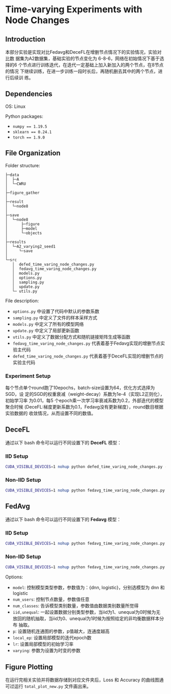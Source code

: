 # Time-varying Experiments with Node Changes

## Introduction

本部分实验是实现对比Fedavg和DeceFL在增删节点情况下的实验情况，实验对比数
据集为A2数据集，基础实验的节点变化为 6-8-6，网络在初始情况下基于选择的6
个节点进行训练迭代，在迭代一定基础上加入新加入的两个节点，在8节点的情况
下继续训练，在进一步训练一段时长后，再随机删去其中的两个节点，进行后续训
练。

## Dependencies

OS: Linux

Python packages:

- `numpy == 1.19.5`
- `sklearn == 0.24.1`
- `torch == 1.9.0`


## File Organization

Folder structure:

```
├─data
│  ├─A
│  └─CWRU
│
├─figure_gather
│
├─result
│  └─node8
│ 
├─save
│  └─node8
│      ├─figure
│      ├─model
│      └─objects
│
├─results
│  └─A2_varying2_seed1
│     └─save
│
└─src
   │  defed_time_varing_node_changes.py
   │  fedavg_time_varing_node_changes.py
   │  models.py
   │  options.py
   │  sampling.py
   │  update.py
   └─ utils.py
```


File description:

- `options.py` 中设置了代码中默认的参数系数
- `sampling.py` 中定义了文件的样本采样方式
- `models.py` 中定义了所有的模型网络
- `update.py` 中定义了局部更新函数
- `utils.py` 中定义了数据分配方式和随机链接矩阵生成等函数
- `fedavg_time_varing_node_changes.py` 代表着基于Fedavg实现的增删节点实验主代码
- `defed_time_varing_node_changes.py` 代表着基于DeceFL实现的增删节点的实验主代码


### Experiment Setup

每个节点单个round跑了10epochs，batch-size设置为64，优化方式选择为SGD，设
定的SGD的权重衰减（weight-decay）系数为1e-4（实现L2正则化），初始学习率
为0.01，每5 个epoch乘一次学习率衰减系数为0.2，外部迭代的模型聚合时候
(DeceFL:梯度更新系数为0.1，Fedavg没有更新梯度），round数目根据实验数据的
收敛情况，从而设置不同的数值。

## DeceFL

通过以下 bash 命令可以运行不同设置下的 **DeceFL** 模型：

### IID Setup

```bash
CUDA_VISIBLE_DEVICES=1 nohup python defed_time_varing_node_changes.py --dataset sl_a --gpu 1 --iid 1 --unequal 0 --num_channels 1 --model logistic --epochs 600 --local_ep 10 --lr 0.01 --local_bs 64 --num_users 10 --p 0.3 --num_classes 1 --seed 1 --varying 1 > ../result/node8/defed_varying2_logistic_iid_r600_p0.3_seed1.txt 2>&1 &
```

### Non-IID Setup

```bash
CUDA_VISIBLE_DEVICES=1 nohup python fedavg_time_varing_node_changes.py --dataset sl_a --gpu 1 --iid 1 --unequal 0 --num_channels 1 --model logistic --epochs 600 --local_ep 10 --lr 0.01 --local_bs 64 --num_users 10 --p 0.9 --num_classes 1 --seed 1 --varying 1 > ../result/node8/fedavg_varying2_logistic_iid_r600_seed1.txt 2>&1 &
```

## FedAvg

通过以下 bash 命令可以运行不同设置下的 **Fedavg** 模型：

### IID Setup

```bash
CUDA_VISIBLE_DEVICES=1 nohup python fedavg_time_varing_node_changes.py --dataset sl_a --gpu 1 --iid 1 --unequal 0 --num_channels 1 --model logistic --epochs 600 --local_ep 10 --lr 0.01 --local_bs 64 --num_users 10 --p 0.9 --num_classes 1 --seed 1 --varying 1 > ../result/node8/fedavg_varying2_logistic_iid_r600_seed1.txt 2>&1 &
```

### Non-IID Setup

```bash
CUDA_VISIBLE_DEVICES=1 nohup python fedavg_time_varing_node_changes.py --dataset sl_a --gpu 1 --iid 0 --unequal 1 --num_channels 1 --model logistic --epochs 600 --local_ep 10 --lr 0.01 --local_bs 64 --num_users 10 --p 0.9 --num_classes 1 --seed 1 --varying 1 > ../result/node8/fedavg_varying2_logistic_iid_r600_seed1.txt 2>&1 &
```

Options:

- `model`: 控制模型类型参数，参数值为：{dnn, logistic}，分别选模型为 dnn 和 logistic
- `num_users`: 控制节点数量，参数值任意
- `num_classes`: 告诉模型类别数量，参数值由数据类别数量所觉得
- `iid,unequal`: 一起设置数据分别类型参数，当iid为1、unequal为0时候为无
  放回的随机抽取，当iid为0、unequal为1时候为按照给定的非均衡数据样本分布
  抽取。
- `p`: 设置随机连通图的参数，p值越大，连通度越高
- `local_ep`: 设置局部模型的迭代epoch数
- `lr`: 设置局部模型的初始学习率
- `varying`: 参数为设置为时变的参数


## Figure Plotting

在运行完相关实验并将数据存储到对应文件夹后，Loss 和 Accuracy 的曲线图通可过运行 `total_plot_new.py` 文件画出来。
